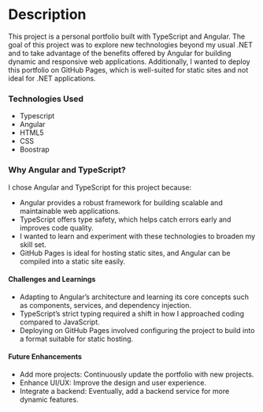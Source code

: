 # Description

This project is a personal portfolio built with TypeScript and Angular. 
The goal of this project was to explore new technologies beyond my usual 
.NET and to take advantage of the benefits offered by Angular for building dynamic and responsive web applications. 
Additionally, I wanted to deploy this portfolio on GitHub Pages, which is well-suited for static sites and not ideal for .NET applications.

 ### Technologies Used
- Typescript
- Angular
- HTML5
- CSS
- Boostrap

### Why Angular and TypeScript?

I chose Angular and TypeScript for this project because:

- Angular provides a robust framework for building scalable and maintainable web applications.
- TypeScript offers type safety, which helps catch errors early and improves code quality.
- I wanted to learn and experiment with these technologies to broaden my skill set.
- GitHub Pages is ideal for hosting static sites, and Angular can be compiled into a static site easily.

#### Challenges and Learnings

- Adapting to Angular’s architecture and learning its core concepts such as components, services, and dependency injection.
- TypeScript’s strict typing required a shift in how I approached coding compared to JavaScript.
- Deploying on GitHub Pages involved configuring the project to build into a format suitable for static hosting.

#### Future Enhancements

- Add more projects: Continuously update the portfolio with new projects.
- Enhance UI/UX: Improve the design and user experience.
- Integrate a backend: Eventually, add a backend service for more dynamic features.
